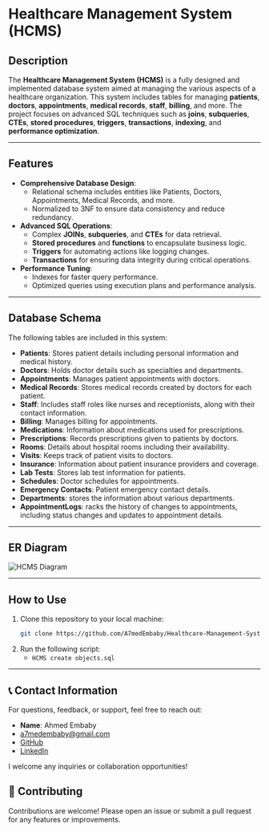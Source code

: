 # Healthcare Management System (HCMS)

## Description

The **Healthcare Management System (HCMS)** is a fully designed and implemented database system aimed at managing the various aspects of a healthcare organization. This system includes tables for managing **patients**, **doctors**, **appointments**, **medical records**, **staff**, **billing**, and more. The project focuses on advanced SQL techniques such as **joins**, **subqueries**, **CTEs**, **stored procedures**, **triggers**, **transactions**, **indexing**, and **performance optimization**.

---

## Features

- **Comprehensive Database Design**: 
  - Relational schema includes entities like Patients, Doctors, Appointments, Medical Records, and more.
  - Normalized to 3NF to ensure data consistency and reduce redundancy.
- **Advanced SQL Operations**:
  - Complex **JOINs**, **subqueries**, and **CTEs** for data retrieval.
  - **Stored procedures** and **functions** to encapsulate business logic.
  - **Triggers** for automating actions like logging changes.
  - **Transactions** for ensuring data integrity during critical operations.
- **Performance Tuning**:
  - Indexes for faster query performance.
  - Optimized queries using execution plans and performance analysis.

---

## Database Schema

The following tables are included in this system:

- **Patients**: Stores patient details including personal information and medical history.
- **Doctors**: Holds doctor details such as specialties and departments.
- **Appointments**: Manages patient appointments with doctors.
- **Medical Records**: Stores medical records created by doctors for each patient.
- **Staff**: Includes staff roles like nurses and receptionists, along with their contact information.
- **Billing**: Manages billing for appointments.
- **Medications**: Information about medications used for prescriptions.
- **Prescriptions**: Records prescriptions given to patients by doctors.
- **Rooms**: Details about hospital rooms including their availability.
- **Visits**: Keeps track of patient visits to doctors.
- **Insurance**: Information about patient insurance providers and coverage.
- **Lab Tests**: Stores lab test information for patients.
- **Schedules**: Doctor schedules for appointments.
- **Emergency Contacts**: Patient emergency contact details.
- **Departments**: stores the information about various departments.
- **AppointmentLogs**: racks the history of changes to appointments, including status changes and updates to appointment details.

---

## ER Diagram

![HCMS Diagram](https://github.com/user-attachments/assets/295ec7e1-56ae-41a6-8d76-5c55a27a7ca4)

---

## How to Use

1. Clone this repository to your local machine:
   ```bash
   git clone https://github.com/A7medEmbaby/Healthcare-Management-System-HCMS.git
2. Run the following script:
   - `HCMS create objects.sql`

---

## 📞 Contact Information

For questions, feedback, or support, feel free to reach out:

- **Name**: Ahmed Embaby
- [a7medembaby@gmail.com](mailto:a7medembaby@gmail.com)
- [GitHub](https://github.com/A7medEmbaby)
- [LinkedIn](https://www.linkedin.com/in/ahmed-m-embaby)

I welcome any inquiries or collaboration opportunities!

## 🤝 Contributing

Contributions are welcome! Please open an issue or submit a pull request for any features or improvements.
